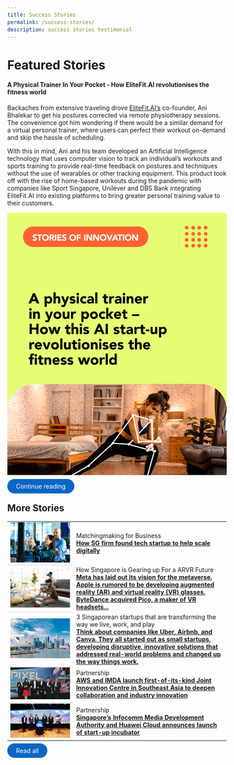 ```yaml
---
title: Success Stories
permalink: /success-stories/
description: success stories testimonial
---
```

# Featured Stories

#### A Physical Trainer In Your Pocket - How EliteFit.AI revolutionises the fitness world

Backaches from extensive traveling drove [EliteFit.AI’s](https://elitefitforyou.com/home) co-founder, Ani Bhalekar to get his postures corrected via remote physiotherapy sessions. The convenience got him wondering if there would be a similar demand for a virtual personal trainer, where users can perfect their workout on-demand and skip the hassle of scheduling. 

With this in mind, Ani and his team developed an Artificial Intelligence technology that uses computer vision to track an individual’s workouts and sports training to provide real-time feedback on postures and techniques without the use of wearables or other tracking equipment. This product took off with the rise of home-based workouts during the pandemic with companies like Sport Singapore, Unilever and DBS Bank integrating EliteFit.AI into existing platforms to bring greater personal training value to their customers.

![](/images/Success%20stories/Stories%20of%20Innovation/EliteFit/EliteFit_1.jpg)


<a href="/stories/stories-of-innovation-elitefit/" target="_blank" style="background-color: #0A66C2; color: white; text-decoration: none; border-radius: 100px; padding-left: 20px; padding-right: 20px; padding-top:8px; padding-bottom:8px">Continue reading</a>



## More Stories

<table>
		<tr>
		<td style="width:30%; vertical-align:middle; border-bottom: 0.75px solid lightgrey">
			<img src="/images/Success%20stories/ST%20ad%20-%20AGI%20x%20smitsu.png">
		</td>
		<td style="vertical-align:middle; ">Matchingmaking for Business
			<br><b><a href="/stories/how-singapore-is-gearing-up-for-an-ar-vr-future/" target="_blank">How SG firm found tech startup to help scale digitally</a></b>
		</td>
    </tr>
	<tr>
	<tr>
		<td style="width:30%; vertical-align:middle; border-bottom: 0.75px solid lightgrey">
			<img src="/images/Success%20stories/ARVR%20advertorial.png">
		</td>
		<td style="vertical-align:middle; ">How Singapore is Gearing up For a ARVR Future
			<br><b><a href="/stories/how-singapore-is-gearing-up-for-an-ar-vr-future/" target="_blank">Meta has laid out its vision for the metaverse. Apple is rumored to be developing augmented reality (AR) and virtual reality (VR) glasses. ByteDance acquired Pico, a maker of VR headsets...</a></b>
		</td>
    </tr>
	<tr>
	<tr>
		<td style="width:30%; vertical-align:middle; border-bottom: 0.75px solid lightgrey">
			<img src="/images/Success%20stories/PIXEL%20x%20EED%20.jpg">
		</td>
		<td style="vertical-align:middle; ">3  Singaporean startups that are transforming the way we live, work, and play
			<br><b><a href="/stories/pixel-incubatee-eed/" target="_blank">Think about companies like Uber, Airbnb, and Canva. They all started out as small startups, developing disruptive, innovative solutions that addressed real-world problems and changed up the way things work.</a></b>
		</td>
    </tr>
  	<tr>
		<td style="width:30%; vertical-align:middle; border-bottom: 0.75px solid lightgrey">
			<img src="/images/Success%20stories/AWS%20JIC.jpg">
		</td>
		<td style="vertical-align:middle; ">Partnership
			<br><b><a href="/stories/aws-jic/" target="_blank">AWS and IMDA launch first-of-its-kind Joint Innovation Centre in Southeast Asia to deepen collaboration and industry innovation</a></b>
		</td>
    </tr>
		<tr>
		<td style="width:30%; vertical-align:middle;">
			<img src="/images/Success%20stories/Huawei%20spark%20incubator%20programme%20.jpg">
		</td>
		<td style="vertical-align:middle;">Partnership
			<br><b><a href="/stories/pixel-huawei-spark-incubation/" target="_blank">Singapore’s Infocomm Media Development Authority and Huawei Cloud announces launch of start-up incubator</a></b>
		</td>
    </tr>
</table>


<a href="https://pixel.imda.gov.sg/stories/stories-of-innovation-elitefit/" style="background-color: #0A66C2; color: white; text-decoration: none; border-radius: 100px; padding-left: 20px; padding-right: 20px; padding-top:8px; padding-bottom:8px">Read all</a>